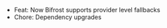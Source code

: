 <!-- The pattern we follow here is to keep the changelog for the latest version -->
<!-- Old changelogs are automatically attached to the GitHub releases -->

- Feat: Now Bifrost supports provider level fallbacks
- Chore: Dependency upgrades